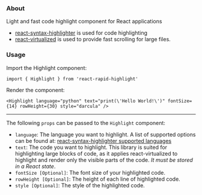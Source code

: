 ### About

Light and fast code highlight component for React applications

- [react-syntax-highlighter](https://react-syntax-highlighter.github.io/react-syntax-highlighter/) is used for code highlighting
- [react-virtualized](https://www.npmjs.com/package/react-virtualized) is used to provide fast scrolling for large files.

### Usage

Import the Highlight component:

``import { Highlight } from 'react-rapid-highlight'``

Render the component:

``<Highlight language="python" text="print(\'Hello World!\')" fontSize={14} rowHeight={30} style="darcula" /> ``

----------------------------------------------------------------------------------------------

The following ``props`` can be passed to the ``Highlight`` component:

- ``language``: The language you want to highlight. A list of supported options can be found at: [react-syntax-highlighter supported languages](https://react-syntax-highlighter.github.io/react-syntax-highlighter/demo/)
- ``text``: The code you want to highlight. This library is suited for highlighting large blocks of code, as it applies react-virtualized to highlight and render only the visible parts of the code. *It must be stored in a React state*.
- ``fontSize [Optional]``: The font size of your highlighted code.
- ``rowHeight [Optional]``: The height of each line of highlighted code.
- ``style [Optional]``: The style of the highlighted code.
